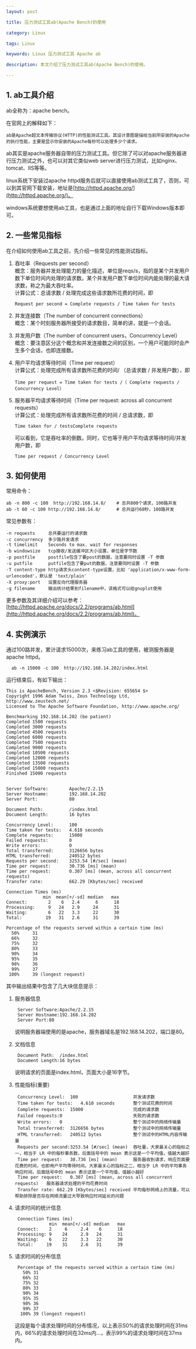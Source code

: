 ```yaml
---
layout: post

title: 压力测试工具ab(Apache Bench)的使用

category: Linux

tags: Linux 

keywords: Linux 压力测试工具 Apache ab 

description: 本文介绍了压力测试工具ab(Apache Bench)的使用。

---
```



## 1. ab工具介绍
ab全称为：apache bench。

在官网上的解释如下：
    
    ab是Apache超文本传输协议(HTTP)的性能测试工具。其设计意图是描绘当前所安装的Apache的执行性能，主要是显示你安装的Apache每秒可以处理多少个请求。

ab其实是apache服务器自带的压力测试工具。但它除了可以对apache服务器进行压力测试之外，也可以对其它类似web server进行压力测试，比如nginx、tomcat、IIS等等。

linux系统下安装过apache httpd服务后就可以直接使用ab测试工具了，否则，可以到其官网下载安装，地址是[http://httpd.apache.org/](http://httpd.apache.org/)。

windows系统要想使用ab工具，也是通过上面的地址自行下载Windows版本即可。

## 2. 一些常见指标
在介绍如何使用ab工具之前，先介绍一些常见的性能测试指标。  

1. 吞吐率（Requests per second）  
概念：服务器并发处理能力的量化描述，单位是reqs/s，指的是某个并发用户数下单位时间内处理的请求数。某个并发用户数下单位时间内能处理的最大请求数，称之为最大吞吐率。  
计算公式：总请求数 / 处理完成这些请求数所花费的时间，即  

	`Request per second = Complete requests / Time taken for tests`

2. 并发连接数（The number of concurrent connections）  
概念：某个时刻服务器所接受的请求数目，简单的讲，就是一个会话。

3. 并发用户数（The number of concurrent users，Concurrency Level）  
概念：要注意区分这个概念和并发连接数之间的区别，一个用户可能同时会产生多个会话，也即连接数。

4. 用户平均请求等待时间（Time per request）  
计算公式：处理完成所有请求数所花费的时间/ （总请求数 / 并发用户数），即  

	`Time per request = Time taken for tests /（ Complete requests / Concurrency Level）`

5. 服务器平均请求等待时间（Time per request: across all concurrent requests）  
计算公式：处理完成所有请求数所花费的时间 / 总请求数，即  


    `Time taken for / testsComplete requests`  

	可以看到，它是吞吐率的倒数。同时，它也等于用户平均请求等待时间/并发用户数，即  

	`Time per request / Concurrency Level`

## 3. 如何使用
常用命令：  

	ab -n 800 -c 100  http://192.168.14.8/    # 总共800个请求，100路并发
	ab -t 60 -c 100 http://192.168.14.8/	  # 总共运行60秒，100路并发

常见参数有：  

    -n requests     总共要运行的请求数
    -c concurrency  多少路并发请求
    -t timelimit    Seconds to max. wait for responses
    -b windowsize   tcp接收/发送缓冲区大小设置，单位是字节数
    -p postfile     postfile包含了要post的数据，注意要同时设置 -T 参数
    -u putfile      putfile包含了要put的数据，注意要同时设置 -T 参数
    -T content-type http请求头content-type设置，比如 'application/x-www-form-urlencoded'，默认是 'text/plain'
    -X proxy:port   设置反向代理服务器
    -g filename     输出统计结果到filename中，该格式可以给gnuplot使用

更多参数及其详细介绍可以参考：[http://httpd.apache.org/docs/2.2/programs/ab.html](http://httpd.apache.org/docs/2.2/programs/ab.html)。

## 4. 实例演示
通过100路并发，累计请求15000次，来练习ab工具的使用，被测服务器是apache httpd。

	  ab -n 15000 -c 100  http://192.168.14.202/index.html
运行结束后，有如下输出：  
		
	This is ApacheBench, Version 2.3 <$Revision: 655654 $>
	Copyright 1996 Adam Twiss, Zeus Technology Ltd, http://www.zeustech.net/
	Licensed to The Apache Software Foundation, http://www.apache.org/
	
	Benchmarking 192.168.14.202 (be patient)
	Completed 1500 requests
	Completed 3000 requests
	Completed 4500 requests
	Completed 6000 requests
	Completed 7500 requests
	Completed 9000 requests
	Completed 10500 requests
	Completed 12000 requests
	Completed 13500 requests
	Completed 15000 requests
	Finished 15000 requests
	
	
	Server Software:        Apache/2.2.15
	Server Hostname:        192.168.14.202
	Server Port:            80
	
	Document Path:          /index.html
	Document Length:        16 bytes
	
	Concurrency Level:      100
	Time taken for tests:   4.610 seconds
	Complete requests:      15000
	Failed requests:        0
	Write errors:           0
	Total transferred:      3126656 bytes
	HTML transferred:       240512 bytes
	Requests per second:    3253.54 [#/sec] (mean)
	Time per request:       30.736 [ms] (mean)
	Time per request:       0.307 [ms] (mean, across all concurrent requests)
	Transfer rate:          662.29 [Kbytes/sec] received
	
	Connection Times (ms)
	              min  mean[+/-sd] median   max
	Connect:        2    6   2.4      6      18
	Processing:     9   24   2.9     24      31
	Waiting:        6   22   3.3     22      30
	Total:         19   31   2.6     31      39
	
	Percentage of the requests served within a certain time (ms)
	  50%     31
	  66%     32
	  75%     32
	  80%     33
	  90%     34
	  95%     35
	  98%     36
	  99%     37
	 100%     39 (longest request)

其中输出结果中包含了几大块信息提示：  

1. 服务器信息  
	
    	Server Software:Apache/2.2.15  
    	Server Hostname:192.168.14.202  
    	Server Port:80  
	说明服务器端使用的是apache，服务器域名是192.168.14.202，端口是80。
2. 文档信息  
    
    	Document Path:  /index.html
    	Document Length:16 bytes
	说明请求的页面是index.html，页面大小是16字节。
3. 性能指标(重要)  
    
    	Concurrency Level:  100						并发请求数
    	Time taken for tests:   4.610 seconds		整个测试花费的时间
    	Complete requests:  15000					完成的请求数
    	Failed requests:0							失败的请求数
    	Write errors:   0							整个测试中的网络传输量
    	Total transferred:  3126656 bytes			整个测试中的网络传输量
    	HTML transferred:   240512 bytes			整个测试中的HTML内容传输量
    	Requests per second:3253.54 [#/sec] (mean)	吞吐量，大家最关心的指标之一，相当于 LR 中的每秒事务数，后面括号中的 mean 表示这是一个平均值，值越大越好
    	Time per request:   30.736 [ms] (mean)		服务器收到请求，响应页面要花费的时间，也即用户平均等待时间，大家最关心的指标之二，相当于 LR 中的平均事务响应时间，后面括号中的 mean 表示这是一个平均值，值越小越好
    	Time per request:   0.307 [ms] (mean, across all concurrent requests)	服务器请求处理的平均花费时间
    	Transfer rate: 662.29 [Kbytes/sec] received 平均每秒网络上的流量，可以帮助排除是否存在网络流量过大导致响应时间延长的问题

4. 请求时间的统计信息  
    
    	Connection Times (ms)
    	  			min  mean[+/-sd] median   max
    	Connect:	2	  6   	2.4    6      18
    	Processing: 9    24   	2.9   24      31
    	Waiting:    6    22     3.3   22      30
    	Total:     19    31     2.6   31      39

5. 请求时间的分布信息  
    
    	Percentage of the requests served within a certain time (ms)
    	  50% 31
    	  66% 32
    	  75% 32
    	  80% 33
    	  90% 34
    	  95% 35
    	  98% 36
    	  99% 37
    	 100% 39 (longest request)

	这段是每个请求处理时间的分布情况，以上表示50%的请求处理时间在31ms内，66%的请求处理时间在32ms内...，表示99%的请求处理时间在37ms内。
